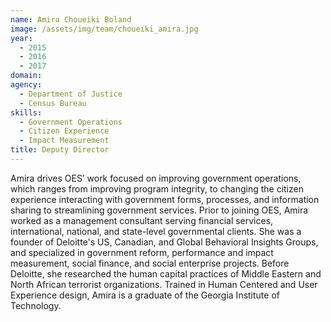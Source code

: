 ```yaml
---
name: Amira Choueiki Boland
image: /assets/img/team/choueiki_amira.jpg
year:
  - 2015
  - 2016
  - 2017
domain:
agency:
  - Department of Justice
  - Census Bureau
skills:
  - Government Operations
  - Citizen Experience
  - Impact Measurement
title: Deputy Director
---
```


Amira drives OES’ work focused on improving government operations, which ranges from improving program integrity, to changing the citizen experience interacting with government forms, processes, and information sharing to streamlining government services. Prior to joining OES, Amira worked as a management consultant serving financial services, international, national, and state-level governmental clients. She was a founder of Deloitte's US, Canadian, and Global Behavioral Insights Groups, and specialized in government reform, performance and impact measurement, social finance, and social enterprise projects. Before Deloitte, she researched the human capital practices of Middle Eastern and North African terrorist organizations. Trained in Human Centered and User Experience design, Amira is a graduate of the Georgia Institute of Technology.
